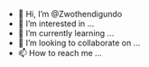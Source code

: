 - 👋 Hi, I’m @Zwothendigundo
- 👀 I’m interested in ...
- 🌱 I’m currently learning ...
- 💞️ I’m looking to collaborate on ...
- 📫 How to reach me ...

<!---
Zwothendigundo/Zwothendigundo is a ✨ special ✨ repository because its `README.md` (this file) appears on your GitHub profile.
You can click the Preview link to take a look at your changes.
--->

